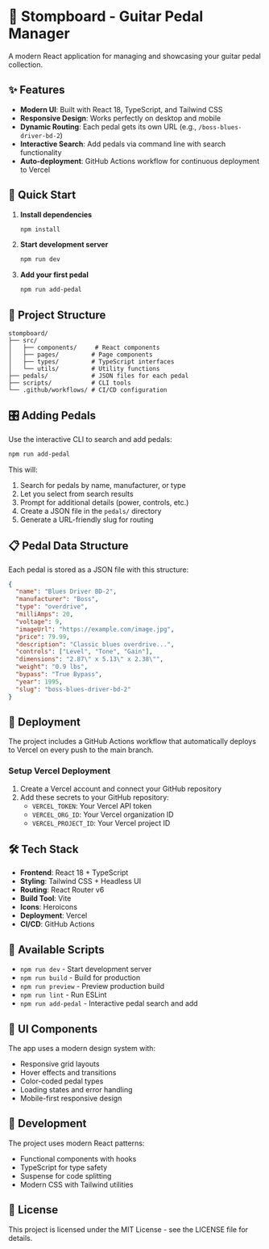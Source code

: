 # 🎸 Stompboard - Guitar Pedal Manager

A modern React application for managing and showcasing your guitar pedal collection.

## ✨ Features

- **Modern UI**: Built with React 18, TypeScript, and Tailwind CSS
- **Responsive Design**: Works perfectly on desktop and mobile
- **Dynamic Routing**: Each pedal gets its own URL (e.g., `/boss-blues-driver-bd-2`)
- **Interactive Search**: Add pedals via command line with search functionality
- **Auto-deployment**: GitHub Actions workflow for continuous deployment to Vercel

## 🚀 Quick Start

1. **Install dependencies**
   ```bash
   npm install
   ```

2. **Start development server**
   ```bash
   npm run dev
   ```

3. **Add your first pedal**
   ```bash
   npm run add-pedal
   ```

## 📁 Project Structure

```
stompboard/
├── src/
│   ├── components/     # React components
│   ├── pages/         # Page components
│   ├── types/         # TypeScript interfaces
│   └── utils/         # Utility functions
├── pedals/            # JSON files for each pedal
├── scripts/           # CLI tools
└── .github/workflows/ # CI/CD configuration
```

## 🎛️ Adding Pedals

Use the interactive CLI to search and add pedals:

```bash
npm run add-pedal
```

This will:
1. Search for pedals by name, manufacturer, or type
2. Let you select from search results
3. Prompt for additional details (power, controls, etc.)
4. Create a JSON file in the `pedals/` directory
5. Generate a URL-friendly slug for routing

## 📋 Pedal Data Structure

Each pedal is stored as a JSON file with this structure:

```json
{
  "name": "Blues Driver BD-2",
  "manufacturer": "Boss",
  "type": "overdrive",
  "milliAmps": 20,
  "voltage": 9,
  "imageUrl": "https://example.com/image.jpg",
  "price": 79.99,
  "description": "Classic blues overdrive...",
  "controls": ["Level", "Tone", "Gain"],
  "dimensions": "2.87\" x 5.13\" x 2.38\"",
  "weight": "0.9 lbs",
  "bypass": "True Bypass",
  "year": 1995,
  "slug": "boss-blues-driver-bd-2"
}
```

## 🚀 Deployment

The project includes a GitHub Actions workflow that automatically deploys to Vercel on every push to the main branch.

### Setup Vercel Deployment

1. Create a Vercel account and connect your GitHub repository
2. Add these secrets to your GitHub repository:
   - `VERCEL_TOKEN`: Your Vercel API token
   - `VERCEL_ORG_ID`: Your Vercel organization ID
   - `VERCEL_PROJECT_ID`: Your Vercel project ID

## 🛠️ Tech Stack

- **Frontend**: React 18 + TypeScript
- **Styling**: Tailwind CSS + Headless UI
- **Routing**: React Router v6
- **Build Tool**: Vite
- **Icons**: Heroicons
- **Deployment**: Vercel
- **CI/CD**: GitHub Actions

## 📝 Available Scripts

- `npm run dev` - Start development server
- `npm run build` - Build for production
- `npm run preview` - Preview production build
- `npm run lint` - Run ESLint
- `npm run add-pedal` - Interactive pedal search and add

## 🎨 UI Components

The app uses a modern design system with:
- Responsive grid layouts
- Hover effects and transitions
- Color-coded pedal types
- Loading states and error handling
- Mobile-first responsive design

## 🔧 Development

The project uses modern React patterns:
- Functional components with hooks
- TypeScript for type safety
- Suspense for code splitting
- Modern CSS with Tailwind utilities

## 📄 License

This project is licensed under the MIT License - see the LICENSE file for details. 